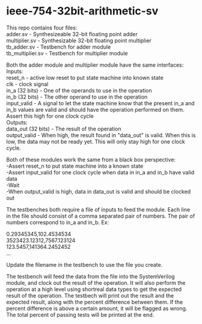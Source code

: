 # ieee-754-32bit-arithmetic-sv
This repo contains four files:  
  adder.sv - Synthesizeable 32-bit floating point adder  
  multiplier.sv - Synthesizable 32-bit floating point multiplier  
  tb_adder.sv - Testbench for adder module  
  tb_multiplier.sv - Testbench for multiplier module  
  
Both the adder module and multiplier module have the same interfaces:  
  Inputs:  
    reset_n - active low reset to put state machine into known state  
    clk - clock signal  
    in_a (32 bits) - One of the operands to use in the operation  
    in_b (32 bits) - The other operand to use in the operation  
    input_valid - A signal to let the state machine know that the present in_a and in_b values are valid and should have the operation performed on them.
                  Assert this high for one clock cycle  
  Outputs:  
    data_out (32 bits) - The result of the operation  
    output_valid - When high, the result found in "data_out" is valid. When this is low, the data may not be ready yet. This will only stay high for one clock cycle.  

Both of these modules work the same from a black box perspective:  
  -Assert reset_n to put state machine into a known state   
  -Assert input_valid for one clock cycle when data in in_a and in_b have valid data  
  -Wait  
  -When output_valid is high, data in data_out is valid and should be clocked out  
  
The testbenches both require a file of inputs to feed the module. Each line in the file should consist of a comma separated pair of numbers. The pair of numbers 
correspond to in_a and in_b. Ex:  

0.29345345,102.4534534  
3523423.12312,7567.123124  
123.5457,141364.2452452  
...  

Update the filename in the testbench to use the file you create.  

The testbench will feed the data from the file into the SystemVerilog module, and clock out the result of the operation. It will also perform the operation at a high level
using shortreal data types to get the expected result of the operation. The testbech will print out the result and the expected result, along with the percent difference
between them. If the percent difference is above a certain amount, it will be flagged as wrong. The total percent of passing tests will be printed at the end.
